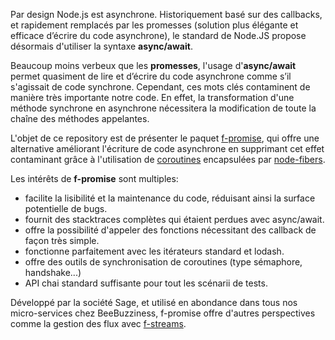Par design Node.js est asynchrone. 
Historiquement basé sur des callbacks, et rapidement remplacés par les promesses (solution plus élégante et efficace d’écrire du code asynchrone), le standard de Node.JS propose désormais d'utiliser la syntaxe **async/await**.

Beaucoup moins verbeux que les **promesses**, l'usage d'**async/await** permet quasiment de lire et d’écrire du code asynchrone comme s’il s'agissait de code synchrone.
Cependant, ces mots clés contaminent de manière très importante notre code. En effet, la transformation d'une méthode synchrone en asynchrone nécessitera la modification de toute la chaîne des méthodes appelantes.

L'objet de ce repository est de présenter le paquet [f-promise](https://github.com/Sage/f-promise), qui offre une alternative améliorant l'écriture de code asynchrone en supprimant cet effet contaminant grâce à l'utilisation de [coroutines](https://en.wikipedia.org/wiki/Coroutine) encapsulées par [node-fibers](https://github.com/laverdet/node-fibers).

Les intérêts de **f-promise** sont multiples:
- facilite la lisibilité et la maintenance du code, réduisant ainsi la surface potentielle de bugs.
- fournit des stacktraces complètes qui étaient perdues avec async/await.
- offre la possibilité d'appeler des fonctions nécessitant des callback de façon très simple.
- fonctionne parfaitement avec les itérateurs standard et lodash.
- offre des outils de synchronisation de coroutines (type sémaphore, handshake...)
- API chai standard suffisante pour tout les scénarii de tests.

Développé par la société Sage, et utilisé en abondance dans tous nos micro-services chez BeeBuzziness, f-promise offre d'autres perspectives comme la gestion des flux avec [f-streams](https://github.com/Sage/f-streams).
